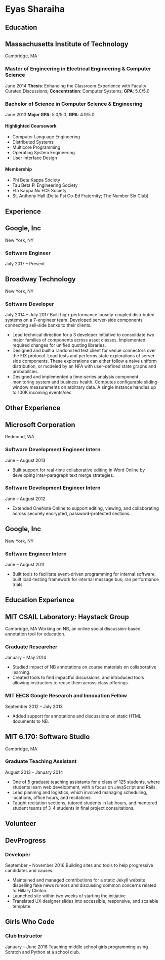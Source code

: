 Eyas Sharaiha
=============

Education
---------

## Massachusetts Institute of Technology
Cambridge, MA

### Master of Engineering in Electrical Engineering & Computer Science
June 2014
**Thesis**: Enhancing the Classroom Experience with Faculty Curated Discussions; **Concentration**: Computer Systems; **GPA**: 5.0/5.0

### Bachelor of Science in Computer Science & Engineering
June 2013
**Major GPA**: 5.0/5.0; **GPA**: 4.9/5.0

#### Highlighted Coursework
* Computer Language Engineering
* Distributed Systems
* Multicore Programming
* Operating System Engineering
* User Interface Design

#### Membership
* Phi Beta Kappa Society
* Tau Beta Pi Engineering Society
* Eta Kappa Nu ECE Society
* St. Anthony Hall (Delta Psi Co-Ed Fraternity; The Number Six Club)

Experience
----------

## Google, Inc
New York, NY

### Software Engineer
July 2017 – Present

## Broadway Technology
New York, NY

### Software Developer
July 2014 – July 2017
Built high-performance loosely-coupled distributed systems on a 7-engineer team. Developed
 server-side components connecting sell-side banks to their clients.
* Lead technical direction for a 3 developer initiative to consolidate two major families of
 components across asset classes. Implemented required changes for unified quoting libraries.
* Designed and built a randomized test client for venue connectors over the FIX protocol. Load tests
 and performs state explorations of server-side components. These explorations can either follow a
 naive uniform distribution, or modeled by an NFA with user-defined state graphs and probabilities.
* Designed and implemented a time-series analysis component monitoring system and business health.
 Computes configurable sliding-window measurements on arbitrary data. A single instance handles up
 to 100K incoming events/sec.

Other Experience
----------------

## Microsoft Corporation
Redmond, WA

### Software Development Engineer Intern
June – August 2013
* Built support for real-time collaborative editing in Word Online by developing inter-paragraph text merge strategies.

### Software Development Engineer Intern
June – August 2012
* Extended OneNote Online to support editing, viewing, and collaborating across securely encrypted, password-protected sections.

## Google, Inc
New York, NY

### Software Engineer Intern
June – August 2011
* Built tools to facilitate event-driven programming for internal software; built load-testing framework for internal message bus; ran performance trials.

Education Experience
--------------------

## MIT CSAIL Laboratory: Haystack Group
Cambridge, MA
Working on NB, an online social discussion-based annotation tool for education.

### Graduate Researcher
January – May 2014
* Studied impact of NB annotations on course materials on collaborative learning.
* Created tools to find impactful discussions, and introduced tools allowing instructors to reuse them across class offerings.

### MIT EECS Google Research and Innovation Fellow
September 2012 – July 2013
* Added support for annotations and discussions on static HTML documents to NB.

## MIT 6.170: Software Studio
Cambridge, MA

### Graduate Teaching Assistant
August 2013 – January 2014
* One of 5 graduate teaching assistants for a class of 125 students, where students learn web development, with a focus on JavaScript and Rails.
* Lead planning and logistics, which involved managing scheduling, locations, office hours, and recitations.
* Taught recitation sections, tutored students in lab hours, and mentored student teams of 3-4 students in final project consultations.

Volunteer
---------

## DevProgress
### Developer
September – November 2016
Building sites and tools to help progressive candidates and causes.
* Maintained and managed contributions for a static Jekyll website dispelling fake news rumors
 and discussing common concerns related to Hillary Clinton.
* Launched site within two weeks of starting the initiative.
* Translated UX designer slides into accessible, responsive, and scalable template.

## Girls Who Code
### Club Instructor
January – June 2016
Teaching middle school girls programming using Scratch and Python at a school club.
